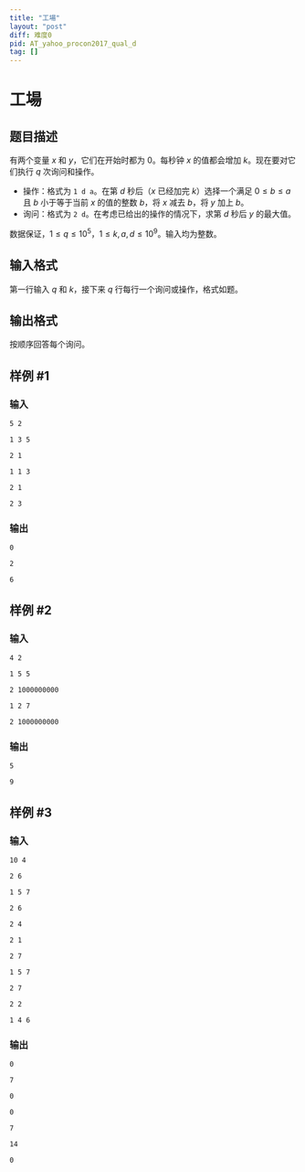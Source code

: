```yaml
---
title: "工場"
layout: "post"
diff: 难度0
pid: AT_yahoo_procon2017_qual_d
tag: []
---
```


# 工場

## 题目描述

有两个变量 $x$ 和 $y$，它们在开始时都为 $0$。每秒钟 $x$ 的值都会增加 $k$。现在要对它们执行 $q$ 次询问和操作。

- 操作：格式为 `1 d a`。在第 $d$ 秒后（$x$ 已经加完 $k$）选择一个满足 $0\le b\le a$ 且 $b$ 小于等于当前 $x$ 的值的整数 $b$，将 $x$ 减去 $b$，将 $y$ 加上 $b$。
- 询问：格式为 `2 d`。在考虑已给出的操作的情况下，求第 $d$ 秒后 $y$ 的最大值。

数据保证，$1 \le q \le 10^5$，$1 \le k,a,d\le 10^9$。输入均为整数。

## 输入格式

第一行输入 $q$ 和 $k$，接下来 $q$ 行每行一个询问或操作，格式如题。

## 输出格式

按顺序回答每个询问。

## 样例 #1

### 输入

```
5 2
1 3 5
2 1
1 1 3
2 1
2 3
```

### 输出

```
0
2
6
```

## 样例 #2

### 输入

```
4 2
1 5 5
2 1000000000
1 2 7
2 1000000000
```

### 输出

```
5
9
```

## 样例 #3

### 输入

```
10 4
2 6
1 5 7
2 6
2 4
2 1
2 7
1 5 7
2 7
2 2
1 4 6
```

### 输出

```
0
7
0
0
7
14
0
```

